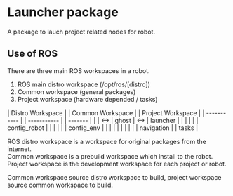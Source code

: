 # Launcher package
A package to lauch project related nodes for robot.

## Use of ROS
There are three main ROS workspaces in a robot.
1. ROS main distro workspace (/opt/ros/[distro])
2. Common workspace (general packages)
3. Project workspace (hardware depended / tasks)

| Distro Workspace        |      | Common Workspace        |      | Project Workspace  |
| -----------             |      | -----------             |      | -------            |
|                         | <->  | ghost                   | <->  | launcher           |
|                         |      |                         |      | config_robot       |
|                         |      |                         |      | config_env         |
|                         |      |                         |      |                    |
|                         |      | navigation              |      | tasks              |

ROS distro workspace is a workspace for original packages from the internet.  
Common workspace is a prebuild workspace which install to the robot.  
Project workspace is the development workspace for each project or robot.

Common workspace source distro workspace to build, project workspace source common workspace to build.

